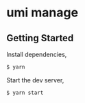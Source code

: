 # umi manage

## Getting Started

Install dependencies,

```bash
$ yarn
```

Start the dev server,

```bash
$ yarn start
```
